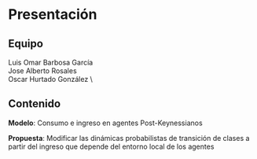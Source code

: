 # Presentación

## Equipo

Luis Omar Barbosa García \
Jose Alberto Rosales \
Oscar Hurtado González \

## Contenido

**Modelo**: Consumo e ingreso en agentes Post-Keynessianos

**Propuesta**: Modificar las dinámicas probabilistas de transición de clases a partir del ingreso que depende del entorno local de los agentes
